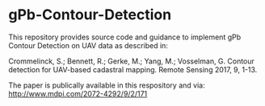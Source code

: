 # gPb-Contour-Detection
This repository provides source code and guidance to implement gPb Contour Detection on UAV data as described in:

Crommelinck, S.; Bennett, R.; Gerke, M.; Yang, M.; Vosselman, G. Contour detection for UAV-based cadastral mapping. Remote Sensing 2017, 9, 1-13. 

The paper is publically available in this respository and via: http://www.mdpi.com/2072-4292/9/2/171
